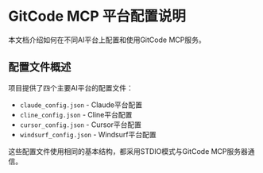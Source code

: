 # GitCode MCP 平台配置说明

本文档介绍如何在不同AI平台上配置和使用GitCode MCP服务。

## 配置文件概述

项目提供了四个主要AI平台的配置文件：

- `claude_config.json` - Claude平台配置
- `cline_config.json` - Cline平台配置
- `cursor_config.json` - Cursor平台配置
- `windsurf_config.json` - Windsurf平台配置

这些配置文件使用相同的基本结构，都采用STDIO模式与GitCode MCP服务器通信。
